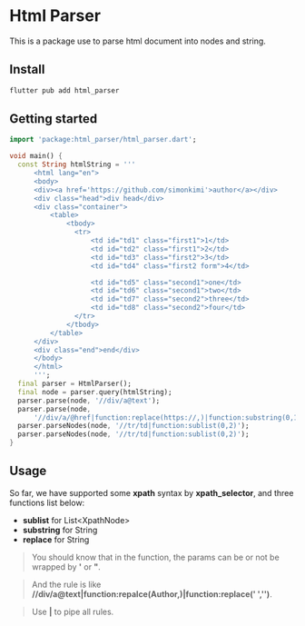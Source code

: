 # Html Parser

This is a package use to parse html document into nodes and string.

## Install

```bash
flutter pub add html_parser
```

## Getting started

```dart
import 'package:html_parser/html_parser.dart';

void main() {
  const String htmlString = '''
      <html lang="en">
      <body>
      <div><a href='https://github.com/simonkimi'>author</a></div>
      <div class="head">div head</div>
      <div class="container">
          <table>
              <tbody>
                <tr>
                    <td id="td1" class="first1">1</td>
                    <td id="td2" class="first1">2</td>
                    <td id="td3" class="first2">3</td>
                    <td id="td4" class="first2 form">4</td>

                    <td id="td5" class="second1">one</td>
                    <td id="td6" class="second1">two</td>
                    <td id="td7" class="second2">three</td>
                    <td id="td8" class="second2">four</td>
                </tr>
              </tbody>
          </table>
      </div>
      <div class="end">end</div>
      </body>
      </html>
      ''';
  final parser = HtmlParser();
  final node = parser.query(htmlString);
  parser.parse(node, '//div/a@text');
  parser.parse(node,
      '//div/a/@href|function:replace(https://,)|function:substring(0,10)');
  parser.parseNodes(node, '//tr/td|function:sublist(0,2)');
  parser.parseNodes(node, '//tr/td|function:sublist(0,2)');
}

```

## Usage

So far, we have supported some **xpath** syntax by **xpath_selector**, and three functions list below:

- **sublist** for List<XpathNode<Node>>
- **substring** for String
- **replace** for String

> You should know that in the function, the params can be or not be wrapped by **'** or **"**.

> And the rule is like **//div/a@text|function:repalce(Author,)|function:replace(' ','')**.

> Use **|** to pipe all rules.
